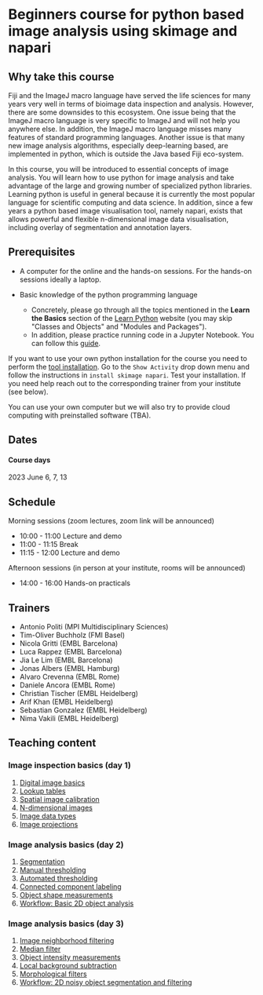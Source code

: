 # Beginners course for python based image analysis using skimage and napari

## Why take this course

Fiji and the ImageJ macro language have served the life sciences for many years very well in terms of bioimage data inspection and analysis. However, there are some downsides to this ecosystem. One issue being that the ImageJ macro language is very specific to ImageJ and will not help you anywhere else. In addition, the ImageJ macro language misses many features of standard programming languages. Another issue is that many new image analysis algorithms, especially deep-learning based, are implemented in python, which is outside the Java based Fiji eco-system.

In this course, you will be introduced to essential concepts of image analysis. You will learn how to use python for image analysis and take advantage of the large and growing number of specialized python libraries. Learning python is useful in general because it is currently the most popular language for scientific computing and data science. In addition, since a few years a python based image visualisation tool, namely napari, exists that allows powerful and flexible n-dimensional image data visualisation, including overlay of segmentation and annotation layers.

## Prerequisites

* A computer for the online and the hands-on sessions. For the hands-on sessions ideally a laptop. 

* Basic knowledge of the python programming language
  * Concretely, please go through all the topics mentioned in the **Learn the Basics** section of the [Learn Python](https://www.learnpython.org/en/Welcome) website (you may skip "Classes and Objects" and "Modules and Packages").
  * In addition, please practice running code in a Jupyter Notebook. You can follow this [guide](https://jupyter.org/try-jupyter/retro/notebooks/?path=notebooks/Intro.ipynb).

If you want to use your own python installation for the course you need to perform the [tool installation](https://neubias.github.io/training-resources/tool_installation/index.html). Go to the `Show Activity` drop down menu and follow the instructions in `install skimage napari`. Test your installation. If you need help reach out to the corresponding trainer from your institute (see below).

You can use your own computer but we will also try to provide cloud computing with preinstalled software (TBA). 

## Dates

#### Course days

2023 June 6, 7, 13

## Schedule

Morning sessions (zoom lectures, zoom link will be announced)
- 10:00 - 11:00 Lecture and demo
- 11:00 - 11:15 Break
- 11:15 - 12:00 Lecture and demo

Afternoon sessions (in person at your institute, rooms will be announced)
- 14:00 - 16:00 Hands-on practicals

## Trainers

- Antonio Politi (MPI Multidisciplinary Sciences)
- Tim-Oliver Buchholz (FMI Basel)
- Nicola Gritti (EMBL Barcelona)
- Luca Rappez (EMBL Barcelona)
- Jia Le Lim (EMBL Barcelona)
- Jonas Albers (EMBL Hamburg)
- Alvaro Crevenna (EMBL Rome)
- Daniele Ancora (EMBL Rome)
- Christian Tischer (EMBL Heidelberg)
- Arif Khan (EMBL Heidelberg)
- Sebastian Gonzalez (EMBL Heidelberg)
- Nima Vakili (EMBL Heidelberg)

## Teaching content

### Image inspection basics (day 1)

1. [Digital image basics](https://neubias.github.io/training-resources/pixels/index.html)
1. [Lookup tables](https://neubias.github.io/training-resources/lut/index.html)
1. [Spatial image calibration](https://neubias.github.io/training-resources/spatial_calibration/index.html) 
2. [N-dimensional images](https://neubias.github.io/training-resources/multidimensional_image_basics/index.html)
3. [Image data types](https://neubias.github.io/training-resources/datatypes/index.html) 
4. [Image projections](https://neubias.github.io/training-resources/projections/index.html)

### Image analysis basics (day 2)

1. [Segmentation](https://neubias.github.io/training-resources/segmentation/index.html)
1. [Manual thresholding](https://neubias.github.io/training-resources/binarization/index.html)
1. [Automated thresholding](https://neubias.github.io/training-resources/auto_threshold/index.html) 
1. [Connected component labeling](https://neubias.github.io/training-resources/connected_components/index.html)
1. [Object shape measurements](https://neubias.github.io/training-resources/measure_shapes/index.html)
1. [Workflow: Basic 2D object analysis](https://neubias.github.io/training-resources/workflow_segment_2d_nuclei_measure_shape/index.html)

### Image analysis basics (day 3)

1. [Image neighborhood filtering](https://neubias.github.io/training-resources/filter_neighbourhood/index.html)
1. [Median filter](https://neubias.github.io/training-resources/median_filter/index.html)
1. [Object intensity measurements](https://neubias.github.io/training-resources/measure_intensities/index.html)
1. [Local background subtraction](https://neubias.github.io/training-resources/local_background_correction/index.html)
1. [Morphological filters](https://neubias.github.io/training-resources/filter_morphological/index.html)
1. [Workflow: 2D noisy object segmentation and filtering](https://neubias.github.io/training-resources/workflow_segment_2d_noisy_nuclei_filter_objects_measure_shape/index.html)
